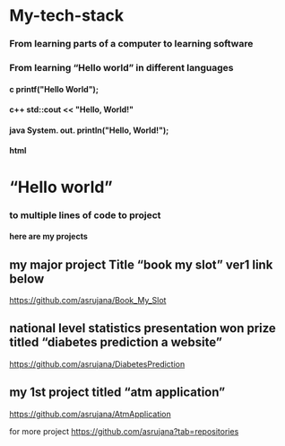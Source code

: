 # My-tech-stack

### From learning parts of a computer to learning software
### From learning “Hello world” in different languages 
#### c printf("Hello World");
#### c++ std::cout << "Hello, World!"
#### java System. out. println("Hello, World!");
#### html <h1> “Hello world” </h1>

### to multiple lines of code to project 

#### here are my projects 

## my major project Title “book my slot” ver1 link below 
https://github.com/asrujana/Book_My_Slot

## national level statistics presentation won prize  titled “diabetes prediction a website”
https://github.com/asrujana/DiabetesPrediction

## my 1st project titled “atm application”

https://github.com/asrujana/AtmApplication


for more project 
https://github.com/asrujana?tab=repositories
